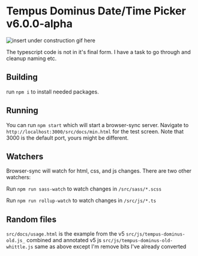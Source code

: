 # Tempus Dominus Date/Time Picker v6.0.0-alpha

![insert under construction gif here](https://media.tenor.com/images/5a75aa3a4dbbcdc3f8fc25d68eebb961/tenor.gif)

The typescript code is not in it's final form. I have a task to go through and cleanup naming etc.

## Building

run `npm i` to install needed packages.

## Running

You can run `npm start` which will start a browser-sync server. Navigate to `http://localhost:3000/src/docs/min.html` for the test screen. Note that 3000 is the default port, yours might be different.

## Watchers

Browser-sync will watch for html, css, and js changes. There are two other watchers:

Run `npm run sass-watch` to watch changes in `/src/sass/*.scss`

Run `npm run rollup-watch` to watch changes in `/src/js/*.ts`

## Random files

`src/docs/usage.html` is the example from the v5
`src/js/tempus-dominus-old.js_` combined and annotated v5 js
`src/js/tempus-dominus-old-whittle.js` same as above except I'm remove bits I've already converted
